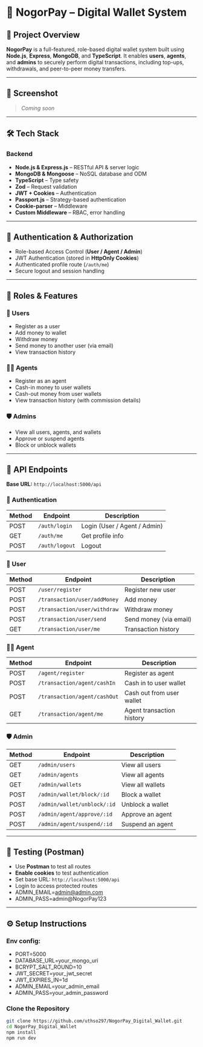 # 💸 NogorPay – Digital Wallet System

## 🚀 Project Overview

**NogorPay** is a full-featured, role-based digital wallet system built using **Node.js**, **Express**, **MongoDB**, and **TypeScript**. It enables **users**, **agents**, and **admins** to securely perform digital transactions, including top-ups, withdrawals, and peer-to-peer money transfers.

---

## 📸 Screenshot

> _Coming soon_

---

## 🛠️ Tech Stack

### Backend

- **Node.js & Express.js** – RESTful API & server logic  
- **MongoDB & Mongoose** – NoSQL database and ODM  
- **TypeScript** – Type safety  
- **Zod** – Request validation  
- **JWT + Cookies** – Authentication  
- **Passport.js** – Strategy-based authentication  
- **Cookie-parser** – Middleware  
- **Custom Middleware** – RBAC, error handling  

---

## 🔐 Authentication & Authorization

- Role-based Access Control (**User / Agent / Admin**)  
- JWT Authentication (stored in **HttpOnly Cookies**)  
- Authenticated profile route (`/auth/me`)  
- Secure logout and session handling  

---

## 👥 Roles & Features

### 🧍 Users

- Register as a user  
- Add money to wallet  
- Withdraw money  
- Send money to another user (via email)  
- View transaction history  

### 🧑‍💼 Agents

- Register as an agent  
- Cash-in money to user wallets  
- Cash-out money from user wallets  
- View transaction history (with commission details)  

### 🛡️ Admins

- View all users, agents, and wallets  
- Approve or suspend agents  
- Block or unblock wallets  

---

## 🧾 API Endpoints

**Base URL:** `http://localhost:5000/api`

### 🔐 Authentication

| Method | Endpoint        | Description                      |
|--------|------------------|----------------------------------|
| POST   | `/auth/login`    | Login (User / Agent / Admin)     |
| GET    | `/auth/me`       | Get profile info                 |
| POST   | `/auth/logout`   | Logout                           |

### 👤 User

| Method | Endpoint                          | Description              |
|--------|-----------------------------------|--------------------------|
| POST   | `/user/register`                  | Register new user        |
| POST   | `/transaction/user/addMoney`      | Add money                |
| POST   | `/transaction/user/withdraw`      | Withdraw money           |
| POST   | `/transaction/user/send`          | Send money (via email)   |
| GET    | `/transaction/user/me`            | Transaction history      |

### 🧑‍💼 Agent

| Method | Endpoint                          | Description                    |
|--------|-----------------------------------|--------------------------------|
| POST   | `/agent/register`                 | Register as agent              |
| POST   | `/transaction/agent/cashIn`       | Cash in to user wallet         |
| POST   | `/transaction/agent/cashOut`      | Cash out from user wallet      |
| GET    | `/transaction/agent/me`           | Agent transaction history      |

### 🛡️ Admin

| Method | Endpoint                          | Description              |
|--------|-----------------------------------|--------------------------|
| GET    | `/admin/users`                    | View all users           |
| GET    | `/admin/agents`                   | View all agents          |
| GET    | `/admin/wallets`                  | View all wallets         |
| POST   | `/admin/wallet/block/:id`         | Block a wallet           |
| POST   | `/admin/wallet/unblock/:id`       | Unblock a wallet         |
| POST   | `/admin/agent/approve/:id`        | Approve an agent         |
| POST   | `/admin/agent/suspend/:id`        | Suspend an agent         |

---

## 🧪 Testing (Postman)

- Use **Postman** to test all routes  
- **Enable cookies** to test authentication  
- Set base URL: `http://localhost:5000/api`  
- Login to access protected routes 
- ADMIN_EMAIL=admin@admin.com
- ADMIN_PASS=admin@NogorPay123

---

## ⚙️ Setup Instructions

### Env config:
- PORT=5000
- DATABASE_URL=your_mongo_uri
- BCRYPT_SALT_ROUND=10
- JWT_SECRET=your_jwt_secret
- JWT_EXPIRES_IN=1d
- ADMIN_EMAIL=your_admin_email
- ADMIN_PASS=your_admin_password

### Clone the Repository

```bash
git clone https://github.com/uthso297/NogorPay_Digital_Wallet.git
cd NogorPay_Digital_Wallet
npm install
npm run dev
